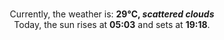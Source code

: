 <p  align="center"><br/>Currently, the weather is: <b> 29°C, <i>scattered clouds</i></b></br>Today, the sun rises at <b>05:03</b> and sets at <b>19:18</b>.</p>